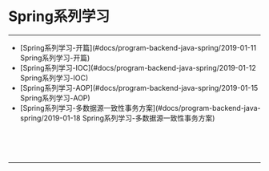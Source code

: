 # Spring系列学习

---

* [Spring系列学习-开篇](#docs/program-backend-java-spring/2019-01-11 Spring系列学习-开篇)
* [Spring系列学习-IOC](#docs/program-backend-java-spring/2019-01-12 Spring系列学习-IOC)
* [Spring系列学习-AOP](#docs/program-backend-java-spring/2019-01-15 Spring系列学习-AOP)
* [Spring系列学习-多数据源一致性事务方案](#docs/program-backend-java-spring/2019-01-18 Spring系列学习-多数据源一致性事务方案)



<br/><br/><br/>

---

